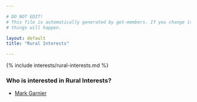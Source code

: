 ```yaml
---

# DO NOT EDIT!
# This file is automatically generated by get-members. If you change it, bad
# things will happen.

layout: default
title: "Rural Interests"

---
```


{% include interests/rural-interests.md %}

### Who is interested in Rural Interests?


* [Mark Garnier](/members/mark-garnier.html)

